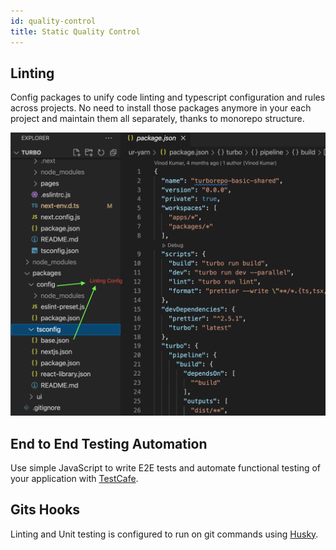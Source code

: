 ```yaml
---
id: quality-control
title: Static Quality Control
---
```


## Linting

Config packages to unify code linting and typescript configuration and rules across projects. No need to install those packages anymore in your each project and maintain them all separately, thanks to monorepo structure. 

![Linting config in Turborepo](/img/linting-config.png)

## End to End Testing Automation

Use simple JavaScript to write E2E tests and automate functional testing of your application with [TestCafe](https://testcafe.io/).

## Gits Hooks

Linting and Unit testing is configured to run on git commands using [Husky](https://www.npmjs.com/package/husky).
